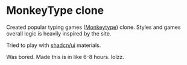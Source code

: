 # MonkeyType clone

Created popular typing games ([Monkeytype](https://monkeytype.com/)) clone. Styles and games overall logic is heavily inspired by the site.

Tried to play with [shadcn/ui](https://ui.shadcn.com/) materials.

Was bored. Made this is in like 6-8 hours. lolzz.

